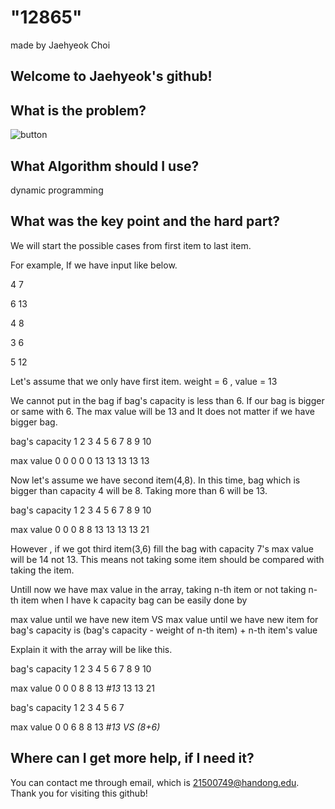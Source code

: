 
# "12865"

made by Jaehyeok Choi

## Welcome to Jaehyeok's github!

## What is the problem?

![button](https://github.com/Choi-JaeHyeok-21500749/12865/blob/main/12865_pro.JPG)

## What Algorithm should I use?

dynamic programming

## What was the key point and the hard part?

We will start the possible cases from first item to last item.

For example, If we have input like below.

4 7

6 13

4 8

3 6

5 12

Let's assume that we only have first item. weight = 6 , value = 13

We cannot put in the bag if bag's capacity is less than 6. If our bag is bigger or same with 6.
The max value will be 13 and It does not matter if we have bigger bag. 

bag's capacity 1 2 3 4 5 6  7  8  9  10

max value      0 0 0 0 0 13 13 13 13 13

Now let's assume we have second item(4,8). In this time, bag which is bigger than capacity 4 will be 8. Taking more than 6 will be 13.

bag's capacity 1 2 3 4 5 6  7  8  9  10

max value      0 0 0 8 8 13 13 13 13 21

However , if we got third item(3,6) fill the bag with capacity 7's max value will be 14 not 13.
This means not taking some item should be compared with taking the item. 

Untill now we have max value in the array, taking n-th item or not taking n-th item when I have k capacity bag can be easily done by 

max value until we have new item  VS  max value until we have new item for bag's capacity is (bag's capacity - weight of n-th item) + n-th item's value

Explain it with the array will be like this.

bag's capacity 1 2 3 4 5 6   7   8  9  10

max value      0 0 0 8 8 13 #*13* 13 13 21

bag's capacity 1 2 3 4 5 6  7 

max value      0 0 6 8 8 13 #*13 VS (8+6)*

## Where can I get more help, if I need it?

You can contact me through email, which is 21500749@handong.edu.
Thank you for visiting this github!

